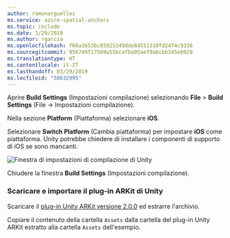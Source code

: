 ```yaml
---
author: ramonarguelles
ms.service: azure-spatial-anchors
ms.topic: include
ms.date: 1/29/2019
ms.author: rgarcia
ms.openlocfilehash: f66a3653bc85925349dde84551310fd24f4c9336
ms.sourcegitcommit: 956749f17569a55bcafba95aef9abcbb345eb929
ms.translationtype: HT
ms.contentlocale: it-IT
ms.lasthandoff: 03/29/2019
ms.locfileid: "58632995"
---
```

Aprire **Build Settings** (Impostazioni compilazione) selezionando **File** > **Build Settings** (File -> Impostazioni compilazione).

Nella sezione **Platform** (Piattaforma) selezionare **iOS**.

Selezionare **Switch Platform** (Cambia piattaforma) per impostare **iOS** come piattaforma. Unity potrebbe chiedere di installare i componenti di supporto di iOS se sono mancanti.

![Finestra di impostazioni di compilazione di Unity](./media/spatial-anchors-unity/unity-ios-build-settings.png)

Chiudere la finestra **Build Settings** (Impostazioni compilazione).

### <a name="download-and-import-the-unity-arkit-plugin"></a>Scaricare e importare il plug-in ARKit di Unity

Scaricare il [plug-in Unity ARKit versione 2.0.0](https://bitbucket.org/Unity-Technologies/unity-arkit-plugin/get/v2.0.0.zip) ed estrarre l'archivio.

Copiare il contenuto della cartella `Assets` dalla cartella del plug-in Unity ARKit estratto alla cartella `Assets` dell'esempio.
